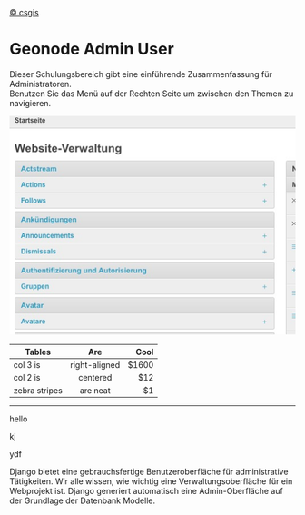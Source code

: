 <!-- the Menu -->
<link rel="stylesheet" media="all" href="../styles.css" />
<div id="logo"><a href="https://csgis.de">© csgis</a></div>
<div id="menu"></div>
<div id="jumpMenu"></div>
<script src="../menu.js"></script>
<script src="../jumpmenu.js"></script>
<!-- the Menu -->




# Geonode Admin User

Dieser Schulungsbereich gibt eine einführende Zusammenfassung für Administratoren.
<br>
Benutzen Sie das Menü auf der Rechten Seite um zwischen den Themen zu navigieren.


![Benutzer](./images/benutzer.jpeg)

| Tables        | Are           | Cool  |
| ------------- |:-------------:| -----:|
| col 3 is      | right-aligned | $1600 |
| col 2 is      | centered      |   $12 |
| zebra stripes | are neat      |    $1 |

---

hello

kj

ydf

Django bietet eine gebrauchsfertige Benutzeroberfläche für administrative Tätigkeiten. Wir alle wissen, wie wichtig eine Verwaltungsoberfläche für ein Webprojekt ist. Django generiert automatisch eine Admin-Oberfläche auf der Grundlage der Datenbank Modelle.